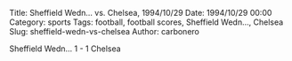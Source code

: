 Title: Sheffield Wedn… vs. Chelsea, 1994/10/29
Date: 1994/10/29 00:00
Category: sports
Tags: football, football scores, Sheffield Wedn…, Chelsea
Slug: sheffield-wedn-vs-chelsea
Author: carbonero


Sheffield Wedn… 1 - 1 Chelsea
